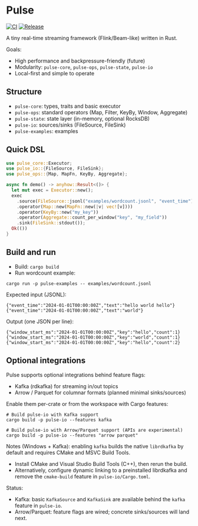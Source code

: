 # Pulse

[![CI](https://github.com/brbtavares/pulse/actions/workflows/ci.yml/badge.svg)](https://github.com/brbtavares/pulse/actions/workflows/ci.yml)
[![Release](https://github.com/brbtavares/pulse/actions/workflows/release.yml/badge.svg)](https://github.com/brbtavares/pulse/actions/workflows/release.yml)

A tiny real-time streaming framework (Flink/Beam-like) written in Rust.

Goals:
- High performance and backpressure-friendly (future)
- Modularity: `pulse-core`, `pulse-ops`, `pulse-state`, `pulse-io`
- Local-first and simple to operate

## Structure
- `pulse-core`: types, traits and basic executor
- `pulse-ops`: standard operators (Map, Filter, KeyBy, Window, Aggregate)
- `pulse-state`: state layer (in-memory, optional RocksDB)
- `pulse-io`: sources/sinks (FileSource, FileSink)
- `pulse-examples`: examples

## Quick DSL
```rust
use pulse_core::Executor;
use pulse_io::{FileSource, FileSink};
use pulse_ops::{Map, MapFn, KeyBy, Aggregate};

async fn demo() -> anyhow::Result<()> {
  let mut exec = Executor::new();
  exec
    .source(FileSource::jsonl("examples/wordcount.jsonl", "event_time"))
    .operator(Map::new(MapFn::new(|v| vec![v])))
    .operator(KeyBy::new("my_key"))
    .operator(Aggregate::count_per_window("key", "my_field"))
    .sink(FileSink::stdout());
  Ok(())
}
```

## Build and run
- Build: `cargo build`
- Run wordcount example:
```
cargo run -p pulse-examples -- examples/wordcount.jsonl
```

Expected input (JSONL):
```
{"event_time":"2024-01-01T00:00:00Z","text":"hello world hello"}
{"event_time":"2024-01-01T00:00:00Z","text":"world"}
```

Output (one JSON per line):
```
{"window_start_ms":"2024-01-01T00:00:00Z","key":"hello","count":1}
{"window_start_ms":"2024-01-01T00:00:00Z","key":"world","count":1}
{"window_start_ms":"2024-01-01T00:00:00Z","key":"hello","count":2}
```

## Optional integrations
Pulse supports optional integrations behind feature flags:

- Kafka (rdkafka) for streaming in/out topics
- Arrow / Parquet for columnar formats (planned minimal sinks/sources)

Enable them per-crate or from the workspace with Cargo features:

```
# Build pulse-io with Kafka support
cargo build -p pulse-io --features kafka

# Build pulse-io with Arrow/Parquet support (APIs are experimental)
cargo build -p pulse-io --features "arrow parquet"
```

Notes (Windows + Kafka): enabling `kafka` builds the native `librdkafka` by default and requires CMake and MSVC Build Tools.

- Install CMake and Visual Studio Build Tools (C++), then rerun the build.
- Alternatively, configure dynamic linking to a preinstalled librdkafka and remove the `cmake-build` feature in `pulse-io/Cargo.toml`.

Status:
- Kafka: basic `KafkaSource` and `KafkaSink` are available behind the `kafka` feature in `pulse-io`.
- Arrow/Parquet: feature flags are wired; concrete sinks/sources will land next.
